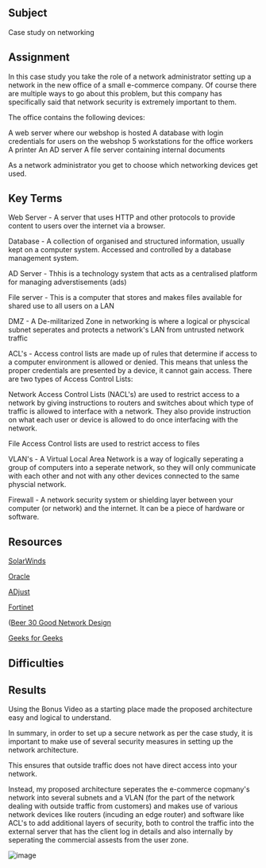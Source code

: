 ##  Subject
Case study on networking

##  Assignment

In this case study you take the role of a network administrator setting up a network in the new office of a small e-commerce company. Of course there are multiple ways to go about this problem, but this company has specifically said that network security is extremely important to them.


The office contains the following devices:


A web server where our webshop is hosted
A database with login credentials for users on the webshop
5 workstations for the office workers
A printer
An AD server
A file server containing internal documents


As a network administrator you get to choose which networking devices get used.

##  Key Terms

Web Server -  A server that uses HTTP and other protocols to provide content to users over the internet via a browser.  

Database - A collection of organised and structured information, usually kept on a computer system.  Accessed and controlled by a database management system. 

AD Server - Thhis is a technology system that acts as a centralised platform for managing adverstisements (ads)

File server - This is a computer that stores and makes files available for shared use to all users on a LAN

DMZ - A De-militarized Zone in networking is where a logical or physcical subnet seperates and protects a network's LAN from untrusted network traffic

ACL's - Access control lists are made up of rules that determine if access to a computer environment is allowed or denied. 
 This means that unless the proper credentials are presented by a device, it cannot gain access.  There are two types of Access Control Lists:  

  Network Access Control Lists (NACL's) are used to restrict access to a network by giving instructions to routers and 
  switches about which type of traffic is allowed to interface with a network.  They also provide instruction on what each 
  user or device is allowed to do once interfacing with the network.

  File Access Control lists are used to restrict access to files

VLAN's - A Virtual Local Area Network is a way of logically seperating a group of computers into a seperate network, so they will only communicate with each other and not with any other devices connected to the same physcial network.  

Firewall - A network security system or shielding layer between your computer (or network) and the internet.  It can be a piece of hardware or software.


##  Resources

[SolarWinds](https://www.solarwinds.com/resources/it-glossary/web-server#:~:text=a%20web%20server-,Web%20Server%20Definition,internet%20via%20a%20web%20browser.)

[Oracle](https://www.oracle.com/database/what-is-database/#:~:text=A%20database%20is%20an%20organized,database%20management%20system%20(DBMS).)

[ADjust](https://www.adjust.com/glossary/ad-server-definition/)

[Fortinet](https://www.fortinet.com/resources/cyberglossary/network-access-control-list#:~:text=A%20network%20access%20control%20list%20(ACL)%20is%20made%20up%20of,are%20allowed%20in%20the%20doors.)

([Beer 30 Good Network Design](https://www.youtube.com/watch?v=oopkClg1kxM&t=373s&ab_channel=SecureState)

[Geeks for Geeks](https://www.geeksforgeeks.org/difference-between-hardware-firewall-and-software-firewall/?ref=header_search)


##  Difficulties

##  Results

Using the Bonus Video as a starting place made the proposed architecture easy and logical to understand.  

In summary, in order to set up a secure network as per the case study, it is important to make use of several security measures in setting up the network architecture.  

This ensures that outside traffic does not have direct access into your network.  

Instead, my proposed architecture seperates the e-commerce copmany's network into several subnets and a VLAN (for the part of the network dealing with outside traffic from customers) and makes use of various network devices like routers (incuding an edge router) and software like ACL's to add additional layers of security, both to control the traffic into the external server that has the client log in details and also internally by seperating the commercial assests from the user zone.

![image](https://github.com/techgrounds/cloud-assignments-E28MS/assets/151161141/3679fcfe-5eaa-4333-a480-3f1f32a2282a)




##  

